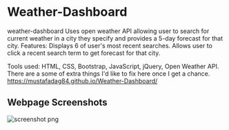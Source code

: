 # Weather-Dashboard
weather-dashboard
Uses open weather API allowing user to search for current weather in a city they specify and provides a 5-day forecast for that city.
Features:
Displays 6 of user's most recent searches.
Allows user to click a recent search term to get forecast for that city.

Tools used:
HTML,
CSS,
Bootstrap,
JavaScript,
jQuery,
Open Weather API.
There are a some of extra things I'd like to fix here once I get a chance.
https://mustafadag84.github.io/Weather-Dashboard/

## Webpage Screenshots 
![screenshot png](https://user-images.githubusercontent.com/63365781/87868791-d0326700-c967-11ea-917b-d7825fd49b9d.png)


